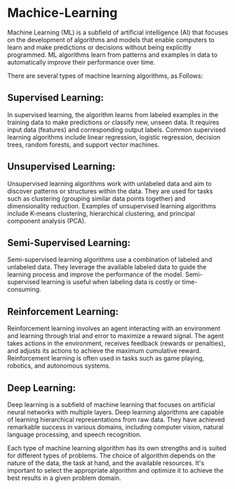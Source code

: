 # Machice-Learning
Machine Learning (ML) is a subfield of artificial intelligence (AI) that focuses on the development of algorithms and models that enable computers to learn and make predictions or decisions without being explicitly programmed. ML algorithms learn from patterns and examples in data to automatically improve their performance over time.

There are several types of machine learning algorithms, as Follows:

## Supervised Learning:
In supervised learning, the algorithm learns from labeled examples in the training data to make predictions or classify new, unseen data. It requires input data (features) and corresponding output labels. Common supervised learning algorithms include linear regression, logistic regression, decision trees, random forests, and support vector machines.

## Unsupervised Learning: 
Unsupervised learning algorithms work with unlabeled data and aim to discover patterns or structures within the data. They are used for tasks such as clustering (grouping similar data points together) and dimensionality reduction. Examples of unsupervised learning algorithms include K-means clustering, hierarchical clustering, and principal component analysis (PCA).

## Semi-Supervised Learning: 
Semi-supervised learning algorithms use a combination of labeled and unlabeled data. They leverage the available labeled data to guide the learning process and improve the performance of the model. Semi-supervised learning is useful when labeling data is costly or time-consuming.

## Reinforcement Learning: 
Reinforcement learning involves an agent interacting with an environment and learning through trial and error to maximize a reward signal. The agent takes actions in the environment, receives feedback (rewards or penalties), and adjusts its actions to achieve the maximum cumulative reward. Reinforcement learning is often used in tasks such as game playing, robotics, and autonomous systems.

## Deep Learning: 
Deep learning is a subfield of machine learning that focuses on artificial neural networks with multiple layers. Deep learning algorithms are capable of learning hierarchical representations from raw data. They have achieved remarkable success in various domains, including computer vision, natural language processing, and speech recognition.

Each type of machine learning algorithm has its own strengths and is suited for different types of problems. The choice of algorithm depends on the nature of the data, the task at hand, and the available resources. It's important to select the appropriate algorithm and optimize it to achieve the best results in a given problem domain.
